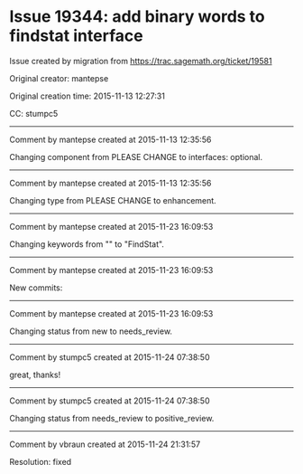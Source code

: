 # Issue 19344: add binary words to findstat interface

Issue created by migration from https://trac.sagemath.org/ticket/19581

Original creator: mantepse

Original creation time: 2015-11-13 12:27:31

CC:  stumpc5




---

Comment by mantepse created at 2015-11-13 12:35:56

Changing component from PLEASE CHANGE to interfaces: optional.


---

Comment by mantepse created at 2015-11-13 12:35:56

Changing type from PLEASE CHANGE to enhancement.


---

Comment by mantepse created at 2015-11-23 16:09:53

Changing keywords from "" to "FindStat".


---

Comment by mantepse created at 2015-11-23 16:09:53

New commits:


---

Comment by mantepse created at 2015-11-23 16:09:53

Changing status from new to needs_review.


---

Comment by stumpc5 created at 2015-11-24 07:38:50

great, thanks!


---

Comment by stumpc5 created at 2015-11-24 07:38:50

Changing status from needs_review to positive_review.


---

Comment by vbraun created at 2015-11-24 21:31:57

Resolution: fixed
